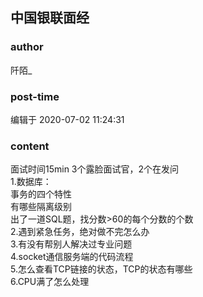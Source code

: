 ## 中国银联面经
### author 
阡陌_
### post-time 

编辑于  2020-07-02 11:24:31
### content 
<div class="post-topic-des nc-post-content">
 <div>
  面试时间15min 3个露脸面试官，2个在发问
 </div>
 <div>
  1.数据库：
 </div>
 <div>
  事务的四个特性
 </div>
 <div>
  有哪些隔离级别
 </div>
 <div>
  出了一道SQL题，找分数&gt;60的每个分数的个数
 </div>
 <div>
  2.遇到紧急任务，绝对做不完怎么办
 </div>
 <div>
  3.有没有帮别人解决过专业问题
 </div>
 <div>
  4.socket通信服务端的代码流程
 </div>
 <div>
  5.怎么查看TCP链接的状态，TCP的状态有哪些
 </div>
 <div>
  6.CPU满了怎么处理
 </div>
 <div>
  <br/>
 </div>
</div>
